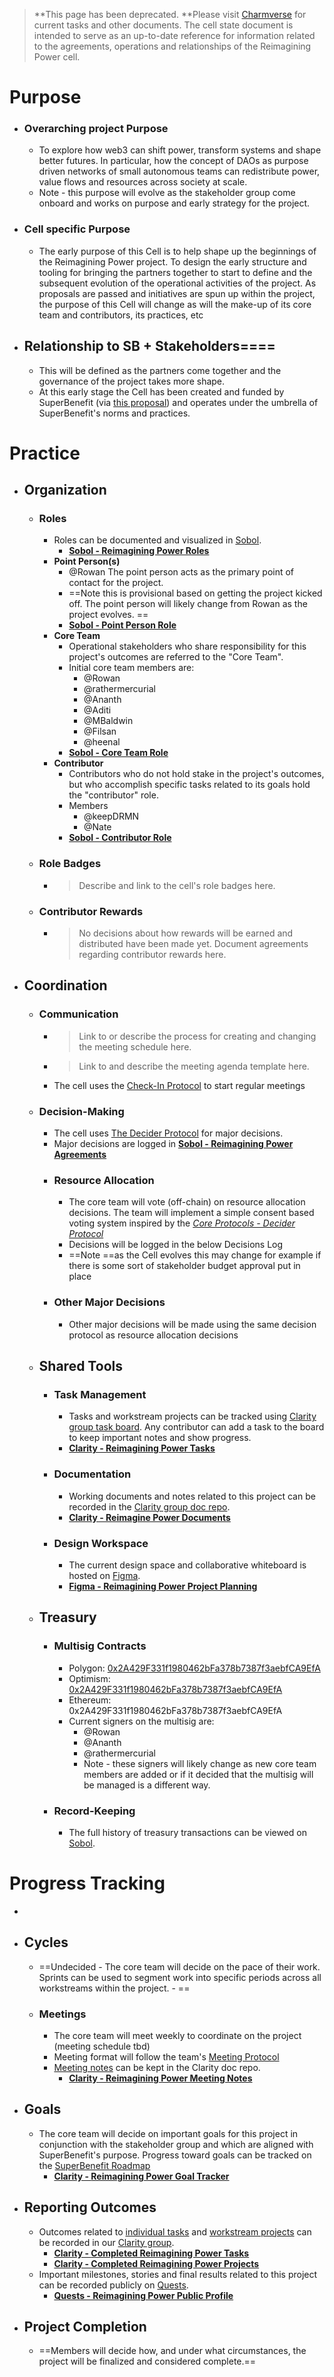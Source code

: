 >**This page has been deprecated.
**Please visit [Charmverse](https://app.charmverse.io/superbenefit/task-board-reimagining-power-18270894134568505) for current tasks and other documents.
The cell state document is intended to serve as an up-to-date reference for information related to the agreements, operations and relationships of the Reimagining Power cell.

# Purpose
- ### Overarching project Purpose 
	- To explore how web3 can shift power, transform systems and shape better futures. In particular, how the concept of DAOs as purpose driven networks of small autonomous teams can redistribute power, value flows and resources across society at scale.
	- Note - this purpose will evolve as the stakeholder group come onboard and works on purpose and early strategy for the project. 
- ### Cell specific Purpose 
	- The early purpose of this Cell is to help shape up the beginnings of the Reimagining Power project. To design the early structure and tooling for bringing the partners together to start to define and the subsequent evolution of the operational activities of the project. As proposals are passed and initiatives are spun up within the project, the purpose of this Cell will change as will the make-up of its core team and contributors, its practices, etc
- ## Relationship to SB + Stakeholders====
	- This will be defined as the partners come together and the governance of the project takes more shape. 
	- At this early stage the Cell has been created and funded by SuperBenefit (via [this proposal](https://snapshot.org/#/superbenefit.eth/proposal/0xdee77e3d0c41591bec2b880928755295a3bb4658a7950a95a7e954cac6c189c2)) and operates under the umbrella of SuperBenefit's norms and practices. 

# Practice
- ## Organization
	- ### Roles
		- Roles can be documented and visualized in [Sobol](https://sobol.io/d/sb_dao_primitive_cell/explorer/team/b4Khb1nbSL/roles?sideView=table&view=circles).
			- [**Sobol - Reimagining Power Roles**](https://sobol.io/d/sb_dao_primitive_cell/explorer/team/b4Khb1nbSL/roles?sideView=table&view=circles)
		- **Point Person(s)**
			- @Rowan  The point person acts as the primary point of contact for the project.
			- ==Note this is provisional based on getting the project kicked off. The point person will likely change from Rowan as the project evolves. ==
			- [**Sobol - Point Person Role**](https://sobol.io/d/sb_dao_primitive_cell/explorer/role/Qn1cuwJ28h/overview?view=circles)
		- **Core Team**
			- Operational stakeholders who share responsibility for this project's outcomes are referred to the "Core Team". 
			- Initial core team members are:
				- @Rowan  
				- @rathermercurial
				- @Ananth 
				- @Aditi 
				- @MBaldwin 
				- @Filsan 
				- @heenal 
			- [**Sobol - Core Team Role**](https://sobol.io/d/sb_dao_primitive_cell/explorer/role/XngrXMCGje/overview?view=circles)
		- **Contributor**
			- Contributors who do not hold stake in the project's outcomes, but who accomplish specific tasks related to its goals hold the "contributor" role.
			- Members
				- @keepDRMN
				- @Nate 
			- **[Sobol - Contributor Role](https://sobol.io/d/sb_dao_primitive_cell/explorer/role/xbqSotLCNH/overview?view=circles)**
	- ### Role Badges
		- >Describe and link to the cell's role badges here.
	- ### **Contributor Rewards**
		- > No decisions about how rewards will be earned and distributed have been made yet. Document agreements regarding contributor rewards here.
- ## Coordination
	- ### Communication
		- >Link to or describe the process for creating and changing the meeting schedule here.
		- >Link to and describe the meeting agenda template here.
		- The cell uses the [Check-In Protocol](https://app.clarity.so/superbenefit/docs/cbf5146b-6d3f-4f75-9e51-0435f4011ed9) to start regular meetings
	- ### Decision-Making
		- The cell uses [The Decider Protocol](https://app.clarity.so/superbenefit/docs/cbf5146b-6d3f-4f75-9e51-0435f4011ed9) for major decisions. 
		- Major decisions are logged in **[Sobol - Reimagining Power Agreements](https://sobol.io/d/sb_dao_primitive_cell/explorer/team/b4Khb1nbSL/agreements?sideView=table&view=circles)**
		- ### **Resource Allocation**
			- The core team will vote (off-chain) on resource allocation decisions. The team will implement a simple consent based voting system inspired by the _[Core Protocols - Decider Protocol ](https://thecoreprotocols.org/protocols/decider)_
			- Decisions will be logged in the below Decisions Log
			- ==Note ==as the Cell evolves this may change for example if there is some sort of stakeholder budget approval put in place 
		- ### **Other Major Decisions**
			- Other major decisions will be made using the same decision protocol as resource allocation decisions 
	- ## Shared Tools
		- ### **Task Management**
			- Tasks and workstream projects can be tracked using [Clarity group task board](https://app.clarity.so/superbenefit/group/POW/tasks). Any contributor can add a task to the board to keep important notes and show progress.
			- **[Clarity - Reimagining Power Tasks](https://app.clarity.so/superbenefit/group/POW/tasks)**
		- ### **Documentation**
			- Working documents and notes related to this project can be recorded in the [Clarity group doc repo](https://app.clarity.so/superbenefit/group/POW/docs).
			- **[Clarity - Reimagine Power Documents](https://app.clarity.so/superbenefit/group/POW/docs)**
		- ### **Design Workspace**
			- The current design space and collaborative whiteboard is hosted on [Figma](https://www.figma.com/file/ct2DHgl4NjNEyqOadB13ml/Reimagining-Power---Project-Planning?type=whiteboard&node-id=0%3A1&t=NJLpuR0Z1XKyolVj-1).
			- [**Figma - Reimagining Power Project Planning**](https://www.figma.com/file/ct2DHgl4NjNEyqOadB13ml/Reimagining-Power---Project-Planning?type=whiteboard&node-id=0%3A1&t=NJLpuR0Z1XKyolVj-1)
	- ## Treasury
		- ### **Multisig Contracts**
			- Polygon: [0x2A429F331f1980462bFa378b7387f3aebfCA9EfA](https://polygonscan.com/address/0x2A429F331f1980462bFa378b7387f3aebfCA9EfA)
			- Optimism: [0x2A429F331f1980462bFa378b7387f3aebfCA9EfA](https://optimistic.etherscan.io/tx/0x7b02a14b2773899c213aaed0833f989e06e9d3f655d5f88792c7375bfc4defdf)
			- Ethereum: 0x2A429F331f1980462bFa378b7387f3aebfCA9EfA
			- Current signers on the multisig are:
				- @Rowan  
				- @Ananth 
				- @rathermercurial 
				-  Note - these signers will likely change as new core team members are added or if it decided that the multisig will be managed is a different way.   
		- ### Record-Keeping
			- The full history of treasury transactions can be viewed on [Sobol](https://sobol.io/d/sb_dao_primitive_cell/explorer/team/b4Khb1nbSL/treasury?sideRelativeAddress=0x2A429F331f1980462bFa378b7387f3aebfCA9EfA&sideRelativeChainId=137&view=circles).

# Progress Tracking
- 
- ## Cycles
	- ==Undecided - The core team will decide on the pace of their work. Sprints can be used to segment work into specific periods across all workstreams within the project. - ==
	- ### **Meetings**
		- The core team will meet weekly to coordinate on the project (meeting schedule tbd)
		- Meeting format will follow the team's [Meeting Protocol](https://app.clarity.so/superbenefit/docs/cbf5146b-6d3f-4f75-9e51-0435f4011ed9) 
		- [Meeting notes](https://app.clarity.so/superbenefit/docs/505163af-4cd2-46b0-beb1-56e042ea4dfe) can be kept in the Clarity doc repo.
			- **[Clarity - Reimagining Power Meeting Notes](https://app.clarity.so/superbenefit/docs/505163af-4cd2-46b0-beb1-56e042ea4dfe)**
- ## Goals
	- The core team will decide on important goals for this project in conjunction with the stakeholder group and which are aligned with SuperBenefit's purpose. Progress toward goals can be tracked on the [SuperBenefit Roadmap](https://app.clarity.so/superbenefit/roadmap)
		- **[Clarity - ](https://app.clarity.so/superbenefit/view/461cbaa3-e33c-4e36-ae91-c3d29be0eadc)[Reimagining Power Goal Tracker](https://app.clarity.so/superbenefit/view/461cbaa3-e33c-4e36-ae91-c3d29be0eadc)**
- ## Reporting Outcomes
	- Outcomes related to [individual tasks](https://app.clarity.so/superbenefit/view/14cdfe2f-fbf8-4927-8fcf-57690dc8c4b5) and [workstream projects](https://app.clarity.so/superbenefit/view/2cbad9e0-cc5c-4178-850e-6c5ea5492f2c) can be recorded in our [Clarity group](https://app.clarity.so/superbenefit/group/POW/tasks).
		- **[Clarity - ](https://app.clarity.so/superbenefit/view/14cdfe2f-fbf8-4927-8fcf-57690dc8c4b5)[Completed Reimagining Power Tasks](https://app.clarity.so/superbenefit/view/14cdfe2f-fbf8-4927-8fcf-57690dc8c4b5)**
		- **[Clarity - ](https://app.clarity.so/superbenefit/view/14cdfe2f-fbf8-4927-8fcf-57690dc8c4b5)[Completed Reimagining Power Projects](https://app.clarity.so/superbenefit/view/14cdfe2f-fbf8-4927-8fcf-57690dc8c4b5)**
	- Important milestones, stories and final results related to this project can be recorded publicly on [Quests](https://quests.com/q/01H5N1ZP3P855W29JT1KXNTGDH).
		- **[Quests - Reimagining Power Public Profile](https://quests.com/q/01H5N1ZP3P855W29JT1KXNTGDH)**
- ## Project Completion
	- ==Members will decide how, and under what circumstances, the project will be finalized and considered complete.==

